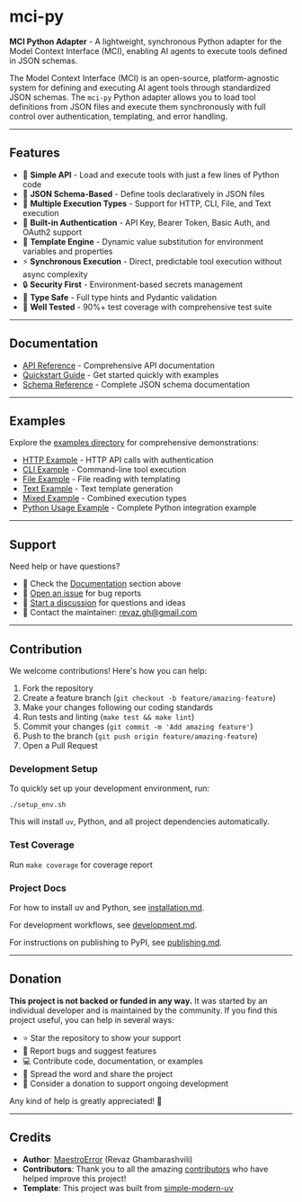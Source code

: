 # mci-py

**MCI Python Adapter** - A lightweight, synchronous Python adapter for the Model Context Interface (MCI), enabling AI agents to execute tools defined in JSON schemas.

The Model Context Interface (MCI) is an open-source, platform-agnostic system for defining and executing AI agent tools through standardized JSON schemas. The `mci-py` Python adapter allows you to load tool definitions from JSON files and execute them synchronously with full control over authentication, templating, and error handling.

---

## Features

- 🚀 **Simple API** - Load and execute tools with just a few lines of Python code
- 📝 **JSON Schema-Based** - Define tools declaratively in JSON files
- 🔄 **Multiple Execution Types** - Support for HTTP, CLI, File, and Text execution
- 🔐 **Built-in Authentication** - API Key, Bearer Token, Basic Auth, and OAuth2 support
- 🎯 **Template Engine** - Dynamic value substitution for environment variables and properties
- ⚡ **Synchronous Execution** - Direct, predictable tool execution without async complexity
- 🔒 **Security First** - Environment-based secrets management
- 🎨 **Type Safe** - Full type hints and Pydantic validation
- 🧪 **Well Tested** - 90%+ test coverage with comprehensive test suite

---

## Documentation

- [API Reference](docs/api_reference.md) - Comprehensive API documentation
- [Quickstart Guide](docs/quickstart.md) - Get started quickly with examples
- [Schema Reference](docs/schema_reference.md) - Complete JSON schema documentation

---

## Examples

Explore the [examples directory](./examples/) for comprehensive demonstrations:

- [HTTP Example](./examples/http_example.json) - HTTP API calls with authentication
- [CLI Example](./examples/cli_example.json) - Command-line tool execution
- [File Example](./examples/file_example.json) - File reading with templating
- [Text Example](./examples/text_example.json) - Text template generation
- [Mixed Example](./examples/mixed_example.json) - Combined execution types
- [Python Usage Example](./examples/example_usage.py) - Complete Python integration example

---

## Support

Need help or have questions?

- 📖 Check the [Documentation](#documentation) section above
- 🐛 [Open an issue](https://github.com/Model-Context-Interface/mci-py/issues) for bug reports
- 💬 [Start a discussion](https://github.com/Model-Context-Interface/mci-py/discussions) for questions and ideas
- 📧 Contact the maintainer: revaz.gh@gmail.com

---

## Contribution

We welcome contributions! Here's how you can help:

1. Fork the repository
2. Create a feature branch (`git checkout -b feature/amazing-feature`)
3. Make your changes following our coding standards
4. Run tests and linting (`make test && make lint`)
5. Commit your changes (`git commit -m 'Add amazing feature'`)
6. Push to the branch (`git push origin feature/amazing-feature`)
7. Open a Pull Request

### Development Setup

To quickly set up your development environment, run:

```shell
./setup_env.sh
```

This will install `uv`, Python, and all project dependencies automatically.

### Test Coverage

Run `make coverage` for coverage report

### Project Docs

For how to install uv and Python, see [installation.md](installation.md).

For development workflows, see [development.md](development.md).

For instructions on publishing to PyPI, see [publishing.md](publishing.md).

---

## Donation

**This project is not backed or funded in any way.** It was started by an individual developer and is maintained by the community. If you find this project useful, you can help in several ways:

- ⭐ Star the repository to show your support
- 🐛 Report bugs and suggest features
- 💻 Contribute code, documentation, or examples
- 📢 Spread the word and share the project
- 💝 Consider a donation to support ongoing development

Any kind of help is greatly appreciated! 🙏

---

## Credits

- **Author**: [MaestroError](https://github.com/MaestroError) (Revaz Ghambarashvili)
- **Contributors**: Thank you to all the amazing [contributors](https://github.com/Model-Context-Interface/mci-py/graphs/contributors) who have helped improve this project!
- **Template**: This project was built from [simple-modern-uv](https://github.com/jlevy/simple-modern-uv)
